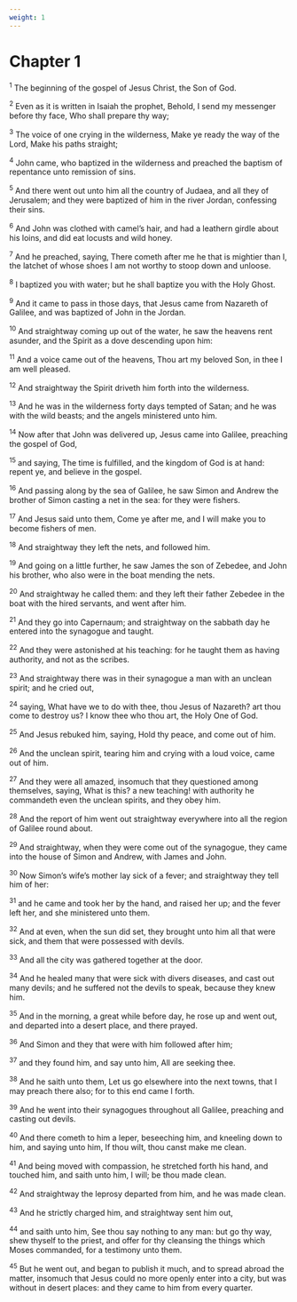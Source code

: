 ```yaml
---
weight: 1
---
```


# Chapter 1

<sup>1</sup> The beginning of the gospel of Jesus Christ, the Son of God. 

<sup>2</sup> Even as it is written in Isaiah the prophet, Behold, I send my messenger before thy face, Who shall prepare thy way; 

<sup>3</sup> The voice of one crying in the wilderness, Make ye ready the way of the Lord, Make his paths straight; 

<sup>4</sup> John came, who baptized in the wilderness and preached the baptism of repentance unto remission of sins. 

<sup>5</sup> And there went out unto him all the country of Judaea, and all they of Jerusalem; and they were baptized of him in the river Jordan, confessing their sins. 

<sup>6</sup> And John was clothed with camel’s hair, and had a leathern girdle about his loins, and did eat locusts and wild honey. 

<sup>7</sup> And he preached, saying, There cometh after me he that is mightier than I, the latchet of whose shoes I am not worthy to stoop down and unloose. 

<sup>8</sup> I baptized you with water; but he shall baptize you with the Holy Ghost. 

<sup>9</sup> And it came to pass in those days, that Jesus came from Nazareth of Galilee, and was baptized of John in the Jordan. 

<sup>10</sup> And straightway coming up out of the water, he saw the heavens rent asunder, and the Spirit as a dove descending upon him: 

<sup>11</sup> And a voice came out of the heavens, Thou art my beloved Son, in thee I am well pleased. 

<sup>12</sup> And straightway the Spirit driveth him forth into the wilderness. 

<sup>13</sup> And he was in the wilderness forty days tempted of Satan; and he was with the wild beasts; and the angels ministered unto him. 

<sup>14</sup> Now after that John was delivered up, Jesus came into Galilee, preaching the gospel of God, 

<sup>15</sup> and saying, The time is fulfilled, and the kingdom of God is at hand: repent ye, and believe in the gospel. 

<sup>16</sup> And passing along by the sea of Galilee, he saw Simon and Andrew the brother of Simon casting a net in the sea: for they were fishers. 

<sup>17</sup> And Jesus said unto them, Come ye after me, and I will make you to become fishers of men. 

<sup>18</sup> And straightway they left the nets, and followed him. 

<sup>19</sup> And going on a little further, he saw James the son of Zebedee, and John his brother, who also were in the boat mending the nets. 

<sup>20</sup> And straightway he called them: and they left their father Zebedee in the boat with the hired servants, and went after him. 

<sup>21</sup> And they go into Capernaum; and straightway on the sabbath day he entered into the synagogue and taught. 

<sup>22</sup> And they were astonished at his teaching: for he taught them as having authority, and not as the scribes. 

<sup>23</sup> And straightway there was in their synagogue a man with an unclean spirit; and he cried out, 

<sup>24</sup> saying, What have we to do with thee, thou Jesus of Nazareth? art thou come to destroy us? I know thee who thou art, the Holy One of God. 

<sup>25</sup> And Jesus rebuked him, saying, Hold thy peace, and come out of him. 

<sup>26</sup> And the unclean spirit, tearing him and crying with a loud voice, came out of him. 

<sup>27</sup> And they were all amazed, insomuch that they questioned among themselves, saying, What is this? a new teaching! with authority he commandeth even the unclean spirits, and they obey him. 

<sup>28</sup> And the report of him went out straightway everywhere into all the region of Galilee round about. 

<sup>29</sup> And straightway, when they were come out of the synagogue, they came into the house of Simon and Andrew, with James and John. 

<sup>30</sup> Now Simon’s wife’s mother lay sick of a fever; and straightway they tell him of her: 

<sup>31</sup> and he came and took her by the hand, and raised her up; and the fever left her, and she ministered unto them. 

<sup>32</sup> And at even, when the sun did set, they brought unto him all that were sick, and them that were possessed with devils. 

<sup>33</sup> And all the city was gathered together at the door. 

<sup>34</sup> And he healed many that were sick with divers diseases, and cast out many devils; and he suffered not the devils to speak, because they knew him. 

<sup>35</sup> And in the morning, a great while before day, he rose up and went out, and departed into a desert place, and there prayed. 

<sup>36</sup> And Simon and they that were with him followed after him; 

<sup>37</sup> and they found him, and say unto him, All are seeking thee. 

<sup>38</sup> And he saith unto them, Let us go elsewhere into the next towns, that I may preach there also; for to this end came I forth. 

<sup>39</sup> And he went into their synagogues throughout all Galilee, preaching and casting out devils. 

<sup>40</sup> And there cometh to him a leper, beseeching him, and kneeling down to him, and saying unto him, If thou wilt, thou canst make me clean. 

<sup>41</sup> And being moved with compassion, he stretched forth his hand, and touched him, and saith unto him, I will; be thou made clean. 

<sup>42</sup> And straightway the leprosy departed from him, and he was made clean. 

<sup>43</sup> And he strictly charged him, and straightway sent him out, 

<sup>44</sup> and saith unto him, See thou say nothing to any man: but go thy way, shew thyself to the priest, and offer for thy cleansing the things which Moses commanded, for a testimony unto them. 

<sup>45</sup> But he went out, and began to publish it much, and to spread abroad the matter, insomuch that Jesus could no more openly enter into a city, but was without in desert places: and they came to him from every quarter. 


